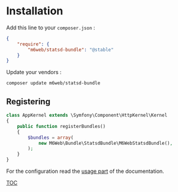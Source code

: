 # Installation

Add this line to your `composer.json` :

```json
{
    "require": {
        "m6web/statsd-bundle": "@stable"
    }
}
```

Update your vendors :

```
composer update m6web/statsd-bundle
```

## Registering

```php
class AppKernel extends \Symfony\Component\HttpKernel\Kernel
{
    public function registerBundles()
    {
        $bundles = array(
            new M6Web\Bundle\StatsdBundle\M6WebStatsdBundle(),
        );
    }
}
```

For the configuration read the [usage part](usage.md) of the documentation.

[TOC](toc.md)